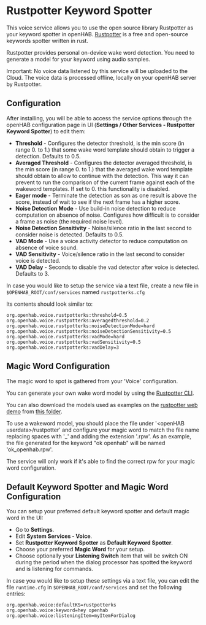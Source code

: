# Rustpotter Keyword Spotter

This voice service allows you to use the open source library Rustpotter as your keyword spotter in openHAB.
[Rustpotter](https://github.com/GiviMAD/rustpotter) is a free and open-source keywords spotter written in rust.

Rustpotter provides personal on-device wake word detection. You need to generate a model for your keyword using audio samples.

Important: No voice data listened by this service will be uploaded to the Cloud.
The voice data is processed offline, locally on your openHAB server by Rustpotter.

## Configuration

After installing, you will be able to access the service options through the openHAB configuration page in UI (**Settings / Other Services - Rustpotter Keyword Spotter**) to edit them:

* **Threshold** - Configures the detector threshold, is the min score (in range 0. to 1.) that some wake word template should obtain to trigger a detection. Defaults to 0.5.
* **Averaged Threshold** - Configures the detector averaged threshold, is the min score (in range 0. to 1.) that the averaged wake word template should obtain to allow to continue with the detection. This way it can prevent to run the comparison of the current frame against each of the wakeword templates. If set to 0. this functionality is disabled.
* **Eager mode** - Terminate the detection as son as one result is above the score, instead of wait to see if the next frame has a higher score.
* **Noise Detection Mode** - Use build-in noise detection to reduce computation on absence of noise. Configures how difficult is to consider a frame as noise (the required noise level).
* **Noise Detection Sensitivity** - Noise/silence ratio in the last second to consider noise is detected. Defaults to 0.5.
* **VAD Mode** - Use a voice activity detector to reduce computation on absence of voice sound.
* **VAD Sensitivity** - Voice/silence ratio in the last second to consider voice is detected.
* **VAD Delay** - Seconds to disable the vad detector after voice is detected. Defaults to 3.


In case you would like to setup the service via a text file, create a new file in `$OPENHAB_ROOT/conf/services` named `rustpotterks.cfg`

Its contents should look similar to:

```
org.openhab.voice.rustpotterks:threshold=0.5
org.openhab.voice.rustpotterks:averagedthreshold=0.2
org.openhab.voice.rustpotterks:noiseDetectionMode=hard
org.openhab.voice.rustpotterks:noiseDetectionSensitivity=0.5
org.openhab.voice.rustpotterks:vadMode=hard
org.openhab.voice.rustpotterks:vadSensitivity=0.5
org.openhab.voice.rustpotterks:vadDelay=3
```

## Magic Word Configuration

The magic word to spot is gathered from your 'Voice' configuration. 

You can generate your own wake word model by using the [Rustpotter CLI](https://github.com/GiviMAD/rustpotter-cli).

You can also download the models used as examples on the [rustpotter web demo](https://givimad.github.io/rustpotter-worklet-demo/) from [this folder](https://github.com/GiviMAD/rustpotter-worklet-demo/tree/main/static).

To use a wakeword model, you should place the file under '\<openHAB userdata\>/rustpotter' and configure your magic word to match the file name replacing spaces with '_' and adding the extension '.rpw'.
As an example, the file generated for the keyword "ok openhab" will be named 'ok_openhab.rpw'.

The service will only work if it's able to find the correct rpw for your magic word configuration.


## Default Keyword Spotter and Magic Word Configuration

You can setup your preferred default keyword spotter and default magic word in the UI:

* Go to **Settings**.
* Edit **System Services - Voice**.
* Set **Rustpotter Keyword Spotter** as **Default Keyword Spotter**.
* Choose your preferred **Magic Word** for your setup.
* Choose optionally your **Listening Switch** item that will be switch ON during the period when the dialog processor has spotted the keyword and is listening for commands.

In case you would like to setup these settings via a text file, you can edit the file `runtime.cfg` in `$OPENHAB_ROOT/conf/services` and set the following entries:

```
org.openhab.voice:defaultKS=rustpotterks
org.openhab.voice:keyword=hey openhab
org.openhab.voice:listeningItem=myItemForDialog
```
